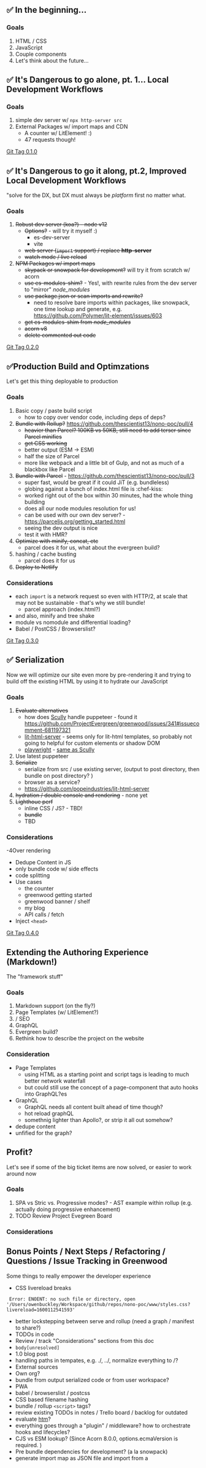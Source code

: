 ## ✅ In the beginning...

### Goals
1. HTML / CSS
1. JavaScript
1. Couple components
1. Let's think about the future...

## ✅ It's Dangerous to go alone, pt. 1... Local Development Workflows

### Goals
1. simple dev server w/ `npx http-server src`
1. External Packages w/ import maps and CDN
    - A counter w/ LitElement!  :)
    - 47 requests though!

[Git Tag 0.1.0](https://github.com/thescientist13/nono-poc/releases/tag/0.1.0)

## ✅ It's Dangerous to go it along, pt.2, Improved Local Development Workflows
"solve for the DX, but DX must always be _platform_ first no matter what.

### Goals
1. ~~Robust dev server (koa?) - node v12~~
    - ~~Options?~~ - will try it myself :)
      - es-dev-server
      - vite
    - ~~web server (`import` support) / replace **http-server**~~
    - ~~watch mode / live reload~~
1. ~~NPM Packages w/ import maps~~
    - ~~skypack or snowpack for development?~~ will try it from scratch w/ acorn
    - ~~use es-modules-shim?~~ - Yes!, with rewrite rules from the dev server to "mirror" _node_modules_
    - ~~use package.json or scan imports and rewrite?~~
      - need to resolve bare imports within packages, like snowpack, one time lookup and generate, e.g. https://github.com/Polymer/lit-element/issues/603
    - ~~get es-modules-shim from _node_modules_~~
    - ~~acorn v8~~
    - ~~delete commented out code~~

[Git Tag 0.2.0](https://github.com/thescientist13/nono-poc/releases/tag/0.2.0)


## ✅Production Build and Optimzations
Let's get this thing deployable to production

### Goals
1. Basic copy / paste build script
    - how to copy over vendor code, including deps of deps?
1. ~~Bundle with Rollup?~~ https://github.com/thescientist13/nono-poc/pull/4
    - ~~heavier than Parcel?  100KB vs 50KB, still need to add terser since Parcel minifies~~
    - ~~get CSS working~~
    - better output (ESM -> ESM)
    - half the size of Parcel
    - more like webpack and a little bit of Gulp, and not as much of a blackbox like Parcel
1. ~~Bundle with Parcel~~ - https://github.com/thescientist13/nono-poc/pull/3
    - super fast, would be great if it could JiT (e.g. bundleless)
    - globing against a bunch of index.html file is :chef-kiss:
    - worked right out of the box within 30 minutes, had the whole thing building
    - does all our node modules resolution for us!
    - can be used with our own dev server? - https://parceljs.org/getting_started.html
    - seeing the dev output is nice
    - test it with HMR?
1. ~~Optimize with minify, concat, etc~~
    - parcel does it for us, what about the evergreen build?
1. hashing / cache busting
    - parcel does it for us
1. ~~Deploy to Netlify~~

### Considerations
- each `import` is a network request so even with HTTP/2, at scale that may not be sustainable - that's why we still bundle!
  - parcel approach (index.html?)
- and also, minify and tree shake
- module vs nomodule and differential loading?
- Babel / PostCSS / Browserslist?

[Git Tag 0.3.0](https://github.com/thescientist13/nono-poc/releases/tag/0.3.0)

## ✅ Serialization
Now we will optimize our site even more by pre-rendering it and trying to build off the existing HTML by using it to hydrate our JavaScript

### Goals
1. ~~Evaluate alternatives~~
    - how does [Scully](https://github.com/scullyio/scully) handle puppeteer - found it https://github.com/ProjectEvergreen/greenwood/issues/341#issuecomment-681197321
    - [lit-html-server](https://github.com/popeindustries/lit-html-server) - seems only for lit-html templates, so probably not going to helpful for custom elements or shadow DOM
    - [playwright](https://github.com/microsoft/playwright) - [same as Scully](https://playwright.dev/#version=v1.3.0&path=docs%2Fdocker%2FREADME.md&q=)
1. Use latest puppeteer
1. ~~Serialize~~
    - serialize from src / use existing server, (output to post directory, then bundle on post directory? )
    - browser as a service?
    - https://github.com/popeindustries/lit-html-server
1. ~~hydration / double console and rendering~~ - none yet
1. ~~Lighthoue perf~~
    - inline CSS / JS? - TBD!
    - ~~bundle~~ 
    - TBD


### Considerations
-4Over rendering
- Dedupe Content in JS
- only bundle code w/ side effects
- code splitting
- Use cases
  - the counter
  - greenwood getting started
  - greenwood banner / shelf
  - my blog
  - API calls / fetch
- Inject `<head>`

[Git Tag 0.4.0](https://github.com/thescientist13/nono-poc/releases/tag/0.4.0)

## Extending the Authoring Experience (Markdown!)
The "framework stuff"

### Goals
1. Markdown support (on the fly?)
1. Page Templates (w/ LitElement?)
1. <meta> / SEO
1. GraphQL
1. Evergreen build?
1. Rethink how to describe the project on the website

### Consideration
- Page Templates
    - using HTML as a starting point and script tags is leading to much better network waterfall
    - but could still use the concept of a page-component that auto hooks into GraphQL?es
- GraphQL
    - GraphQL needs all content built ahead of time though?
    - hot reload graphQL
    - somethnig lighter than Apollo?, or strip it all out somehow?
- dedupe content
- unfified for the graph?


## Profit?
Let's see if some of the big ticket items are now solved, or easier to work around now

### Goals
1. SPA vs Stric vs. Progressive modes? - AST example within rollup (e.g. actually doing progressive enhancement)
1. TODO Review Project Evegreen Board

### Considerations

## Bonus Points / Next Steps / Refactoring / Questions / Issue Tracking in Greenwood
Some things to really empower the developer experience

- CSS livereload breaks
```
 Error: ENOENT: no such file or directory, open '/Users/owenbuckley/Workspace/github/repos/nono-poc/www/styles.css?livereload=1600112541593'
 ```
- better lockstepping between serve and rollup (need a graph / manifest to share?)
- TODOs in code
- Review / track "Considerations" sections from this doc
- `body[unresolved]`
- 1.0 blog post
- handling paths in tempates, e.g. ./, ../, normalize everything to /?
- External sources
- Own org?
- bundle from output serialized code or from user workspace?
- PWA
- babel / browserslist / postcss
- CSS based filename hashing
- bundle / rollup `<script>` tags?
- review existing TODOs in notes / Trello board / backlog for outdated
- evaluate [htm](https://github.com/developit/htm)?
- everything goes through a "plugin" / middleware?  how to orchestrate hooks and lifecycles?
- CJS vs ESM lookup? (Since Acorn 8.0.0, options.ecmaVersion is required. )
- Pre bundle dependencies for development? (a la snowpack)
- generate import map as JSON file and import from a <script> tag / path
- serialize during development?  (dev / prod DX parity)
- live reload of Koa server for development
- proxy dev server for API calls
- cache dev server calls, and HMR
- IE11 / Polyfills
- differential loading
- CSS Modules / theming?
- SPA
- SSR
- HTTP/2 for dev server  (streaming dev server?)
- SFC ?  (I guess that's web components already are?)
- Console / debug logging for project
- custom element registry, replace with `export`?
- https://github.com/vitejs/vite#features
- web packaging?
- dev server overlay (with build errors like what would be in the terminal)
- reuse server for serve task
- upgrade to node version v14 to use ESM in the greenwood code?
- TypeScript (in userland)
- import map shim needed (for local dev)?
- Upgrade Puppeteer (5.x)
- outreach / pro bono (contributary?)
- do anything about CEA?
- really need a debug / verbose mode, use `console.info`, supress log in prod mode?
- no need for .greenwood folder, bundle / serialize in memory?
- canary pipelines / decouple website and project?  (own org?)
- streaming GraphQL, data in / data out as it becomes available / on demand
- streaming build, build / bundle as pages are serialized
- greenwood timestamped cache
- replace JSDOM with something lighter / faster? - does it matter, only used for tests?
- gothub action for puppeteer support?
- ESBuild ?
- additional processors / transforms?  (SCSS, SASS, markdown alternatives like YML?)
- use rehype instead
- use worker threads somehow for CLI processes like serializing?
- inline JS / CSS at build time? - https://developers.google.com/web/tools/puppeteer/articles/ssr
- incremental / differential builds: maybe using GitHub actions + a greenwood api to build a single route / page on demand?
- `body[unresolved]` - https://github.com/thescientist13/nono-poc/pull/5#issuecomment-690810774
- netlify analytics for the website now?
- `npx`
- new URL
- how build tools from userland, eg lint for a11y as pages are built?  post build hook?
- Intelligent asset copy based on static analysis (e.g. favicon.ico)?  Or just default to copying all of _assets/_ ?
- use index.html as a default page template?